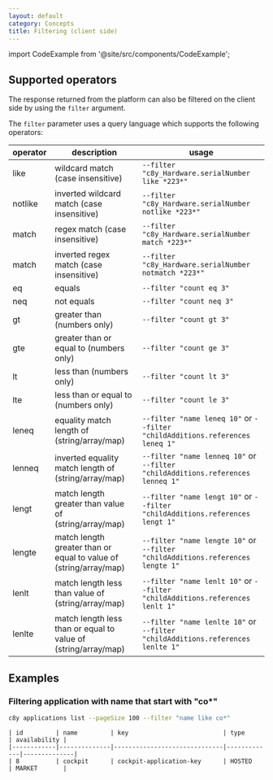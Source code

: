 ```yaml
---
layout: default
category: Concepts
title: Filtering (client side)
---
```


import CodeExample from '@site/src/components/CodeExample';

## Supported operators

The response returned from the platform can also be filtered on the client side by using the `filter` argument.

The `filter` parameter uses a query language which supports the following operators:

|operator|description|usage|
|--------|-----------|-----|
|like|wildcard match (case insensitive)|`--filter "c8y_Hardware.serialNumber like *223*"`|
|notlike|inverted wildcard match (case insensitive)|`--filter "c8y_Hardware.serialNumber notlike *223*"`|
|match|regex match (case insensitive)|`--filter "c8y_Hardware.serialNumber match *223*"`|
|match|inverted regex match (case insensitive)|`--filter "c8y_Hardware.serialNumber notmatch *223*"`|
|eq|equals|`--filter "count eq 3"`|
|neq|not equals|`--filter "count neq 3"`|
|gt| greater than (numbers only)|`--filter "count gt 3"`|
|gte|greater than or equal to (numbers only)|`--filter "count ge 3"`|
|lt|less than (numbers only)|`--filter "count lt 3"`|
|lte|less than or equal to (numbers only)|`--filter "count le 3"`|
|leneq|equality match length of (string/array/map)|`--filter "name leneq 10"` or `--filter "childAdditions.references leneq 1"`|
|lenneq|inverted equality match length of (string/array/map)|`--filter "name lenneq 10"` or `--filter "childAdditions.references lenneq 1"`|
|lengt|match length greater than value of (string/array/map)|`--filter "name lengt 10"` or `--filter "childAdditions.references lengt 1"`|
|lengte|match length greater than or equal to value of (string/array/map)|`--filter "name lengte 10"` or `--filter "childAdditions.references lengte 1"`|
|lenlt|match length less than value of (string/array/map)|`--filter "name lenlt 10"` or `--filter "childAdditions.references lenlt 1"`|
|lenlte|match length less than or equal to value of (string/array/map)|`--filter "name lenlte 10"` or `--filter "childAdditions.references lenlte 1"`|


## Examples

### Filtering application with name that start with "co*"

<CodeExample>

```bash
c8y applications list --pageSize 100 --filter "name like co*"
```

</CodeExample>

```csv title="output"
| id         | name         | key                          | type        | availability |
|------------|--------------|------------------------------|-------------|--------------|
| 8          | cockpit      | cockpit-application-key      | HOSTED      | MARKET       |
```
